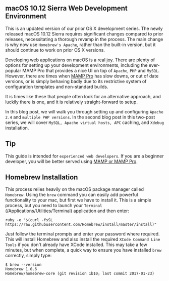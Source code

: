 ## macOS 10.12 Sierra Web Development Environment

This is an updated version of our prior OS X development series. The newly released macOS 10.12 Sierra requires significant changes compared to prior releases, necessitating a thorough revamp in the process. The main change is why now use `Homebrew's Apache`, rather than the built-in version, but it should continue to work on prior OS X versions.

Developing web applications on macOS is a real joy. There are plenty of options for setting up your development environments, including the ever-popular MAMP Pro that provides a nice UI on top of `Apache`, `PHP` and `MySQL`. However, there are times when [MAMP Pro](http://www.mamp.info/en/mamp-pro/) has slow downs, or out of date versions, or is simply behaving badly due to its restrictive system of configuration templates and non-standard builds.

It is times like these that people often look for an alternative approach, and luckily there is one, and it is relatively straight-forward to setup.

In this blog post, we will walk you through setting up and configuring `Apache 2.4` and `multiple PHP versions`. In the second blog post in this two-post series, we will cover `MySQL, Apache virtual hosts, APC` caching, and `Xdebug` installation.

## Tip

This guide is intended for `experienced web developers`. If you are a beginner developer, you will be better served using [MAMP or MAMP Pro](http://www.mamp.info/en/mamp-pro/).

## Homebrew Installation

This process relies heavily on the macOS package manager called `Homebrew`. Using the `brew` command you can easily add powerful functionality to your mac, but first we have to install it. This is a simple process, but you need to launch your `Terminal` (/Applications/Utilities/Terminal) application and then enter:

```
ruby -e "$(curl -fsSL https://raw.githubusercontent.com/Homebrew/install/master/install)"
```

Just follow the terminal prompts and enter your password where required. This will install Homebrew and also install the required `XCode Command Line Tools` if you don't already have XCode installed. This may take a few minutes, but when complete, a quick way to ensure you have installed `brew` correctly, simply type:

```
$ brew --version
Homebrew 1.0.6
Homebrew/homebrew-core (git revision 1b10; last commit 2017-01-23)
```
